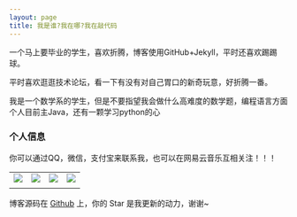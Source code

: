 ```yaml
---
layout: page
title: 我是谁?我在哪?我在敲代码 
---
```


一个马上要毕业的学生，喜欢折腾，博客使用GitHub+Jekyll，平时还喜欢踢踢球。
<p>
平时喜欢逛逛技术论坛，看一下有没有对自己胃口的新奇玩意，好折腾一番。
<p>
我是一个数学系的学生，但是不要指望我会做什么高难度的数学题，编程语言方面个人目前主Java，还有一颗学习python的心

<p>

<h3> 个人信息 </h3>  

你可以通过QQ，微信，支付宝来联系我，也可以在网易云音乐互相关注！！！
<p>
<table  width="auto" cellpadding="0" cellspacing="0" style="text-align:center">
<tr>
<td>
<img src="https://raw.githubusercontent.com/CR1753343566/cr1753343566.github.io/master/images/qq.JPG" />
</td>
<td>
<img src="https://raw.githubusercontent.com/CR1753343566/cr1753343566.github.io/master/images/wx.JPG" />
</td>
<td>
<img src="https://raw.githubusercontent.com/CR1753343566/cr1753343566.github.io/master/images/zfb.JPG" />
</td>
<td>
<img src="https://raw.githubusercontent.com/CR1753343566/cr1753343566.github.io/master/images/wyy.jpg" />
</td>
</tr>
<tr>
<td>
</td><td>
</td><td>
</td><td>
</td>
</tr>
</table>

博客源码在 <a target="_blank" href='https://github.com/cr1753343566/cr1753343566.github.io/'>Github</a> 上，你的 Star 是我更新的动力，谢谢~










